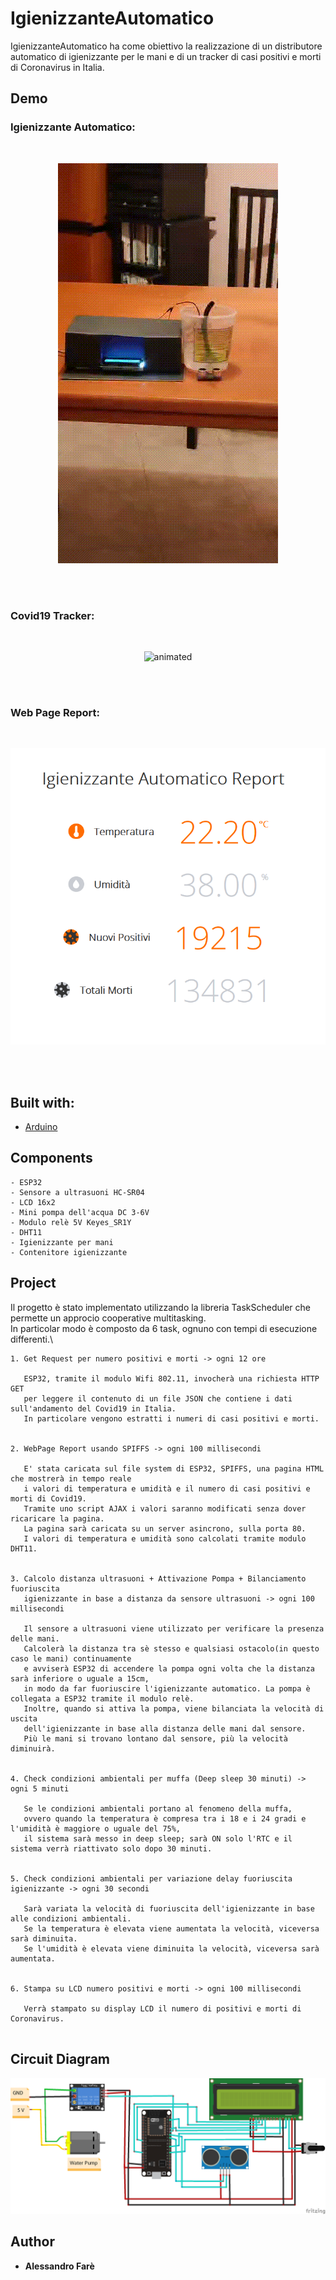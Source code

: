 # IgienizzanteAutomatico

IgienizzanteAutomatico ha come obiettivo la realizzazione di un distributore automatico di igienizzante per le mani e di un tracker di casi positivi e morti di Coronavirus in Italia.

## Demo 

### Igienizzante Automatico:

<br/>
<p align="center">
  <img src="IgienizzanteAutomaticoDemo.gif" alt="animated" />
</p>
<br/>
<br/>

### Covid19 Tracker:

<br/>
<p align="center">
  <img src="Covid19TrackerDemo.gif" alt="animated" />
</p>
<br/>
<br/>

### Web Page Report:

<br/>
<p align="center">
  <img width="650" src="images/WebPageReport.png">
</p>
<br/>
<br/>

## Built with:

* [Arduino](https://www.arduino.cc/)
  
## Components

```
- ESP32
- Sensore a ultrasuoni HC-SR04
- LCD 16x2
- Mini pompa dell'acqua DC 3-6V
- Modulo relè 5V Keyes_SR1Y
- DHT11
- Igienizzante per mani
- Contenitore igienizzante
```

## Project

Il progetto è stato implementato utilizzando la libreria TaskScheduler che permette un approcio cooperative multitasking.\
In particolar modo è composto da 6 task, ognuno con tempi di esecuzione differenti.\

```
1. Get Request per numero positivi e morti -> ogni 12 ore

   ESP32, tramite il modulo Wifi 802.11, invocherà una richiesta HTTP GET 
   per leggere il contenuto di un file JSON che contiene i dati sull'andamento del Covid19 in Italia.
   In particolare vengono estratti i numeri di casi positivi e morti.
 
 
2. WebPage Report usando SPIFFS -> ogni 100 millisecondi

   E' stata caricata sul file system di ESP32, SPIFFS, una pagina HTML che mostrerà in tempo reale
   i valori di temperatura e umidità e il numero di casi positivi e morti di Covid19.
   Tramite uno script AJAX i valori saranno modificati senza dover ricaricare la pagina.
   La pagina sarà caricata su un server asincrono, sulla porta 80.
   I valori di temperatura e umidità sono calcolati tramite modulo DHT11.


3. Calcolo distanza ultrasuoni + Attivazione Pompa + Bilanciamento fuoriuscita 
   igienizzante in base a distanza da sensore ultrasuoni -> ogni 100 millisecondi
   
   Il sensore a ultrasuoni viene utilizzato per verificare la presenza delle mani.
   Calcolerà la distanza tra sè stesso e qualsiasi ostacolo(in questo caso le mani) continuamente
   e avviserà ESP32 di accendere la pompa ogni volta che la distanza sarà inferiore o uguale a 15cm,
   in modo da far fuoriuscire l'igienizzante automatico. La pompa è collegata a ESP32 tramite il modulo relè.
   Inoltre, quando si attiva la pompa, viene bilanciata la velocità di uscita 
   dell'igienizzante in base alla distanza delle mani dal sensore.
   Più le mani si trovano lontano dal sensore, più la velocità diminuirà.


4. Check condizioni ambientali per muffa (Deep sleep 30 minuti) -> ogni 5 minuti

   Se le condizioni ambientali portano al fenomeno della muffa, 
   ovvero quando la temperatura è compresa tra i 18 e i 24 gradi e l'umidità è maggiore o uguale del 75%,
   il sistema sarà messo in deep sleep; sarà ON solo l'RTC e il sistema verrà riattivato solo dopo 30 minuti.


5. Check condizioni ambientali per variazione delay fuoriuscita igienizzante -> ogni 30 secondi

   Sarà variata la velocità di fuoriuscita dell'igienizzante in base alle condizioni ambientali.
   Se la temperatura è elevata viene aumentata la velocità, viceversa sarà diminuita.
   Se l'umidità è elevata viene diminuita la velocità, viceversa sarà aumentata.
 
 
6. Stampa su LCD numero positivi e morti -> ogni 100 millisecondi

   Verrà stampato su display LCD il numero di positivi e morti di Coronavirus.
   
```

## Circuit Diagram

<img width="650" src="images/IgienizzanteAutomatico-Circuit Diagram.png">

## Author

* **Alessandro Farè**
